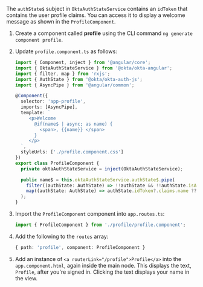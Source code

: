 The `authState$` subject in `OktaAuthStateService` contains an `idToken` that contains the user profile claims. You can access it to display a welcome message as shown in the `ProfileComponent`.

1. Create a component called **profile** using the CLI command `ng generate component profile`.

2. Update `profile.component.ts` as follows:

   ```ts
   import { Component, inject } from '@angular/core';
   import { OktaAuthStateService } from '@okta/okta-angular';
   import { filter, map } from 'rxjs';
   import { AuthState } from '@okta/okta-auth-js';
   import { AsyncPipe } from '@angular/common';

   @Component({
     selector: 'app-profile',
     imports: [AsyncPipe],
     template: `
        <p>Welcome
          @if(name$ | async; as name) {
            <span>, {{name}} </span>
          }
        </p>
     `,
     styleUrls: ['./profile.component.css']
   })
   export class ProfileComponent {
     private oktaAuthStateService = inject(OktaAuthStateService);

     public name$ = this.oktaAuthStateService.authState$.pipe(
       filter((authState: AuthState) => !!authState && !!authState.isAuthenticated),
       map((authState: AuthState) => authState.idToken?.claims.name ?? '')
     );
   }
   ```

3. Import the `ProfileComponent` component into `app.routes.ts`:

    ```typescript
    import { ProfileComponent } from './profile/profile.component';
    ```

4. Add the following to the `routes` array:

    ```typescript
    { path: 'profile', component: ProfileComponent }
    ```

5. Add an instance of `<a routerLink="/profile">Profile</a>` into the `app.component.html`, again inside the main node. This displays the text, `Profile`, after you're signed in. Clicking the text displays your name in the view.
